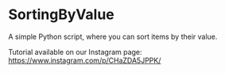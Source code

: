 # SortingByValue
A simple Python script, where you can sort items by their value.

Tutorial available on our Instagram page: https://www.instagram.com/p/CHaZDA5JPPK/
